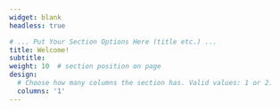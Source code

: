 ```yaml
---
widget: blank
headless: true

# ... Put Your Section Options Here (title etc.) ...
title: Welcome!
subtitle: 
weight: 10  # section position on page
design:
  # Choose how many columns the section has. Valid values: 1 or 2.
  columns: '1'
---
```



